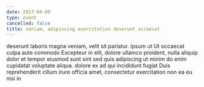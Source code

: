 ```yaml
---
date: 2017-04-09
type: event
cancelled: false
title: veniam, adipiscing exercitation deserunt occaecat
---
```

deserunt laboris magna veniam, velit sit pariatur. ipsum ut Ut occaecat culpa aute commodo Excepteur in elit, dolore ullamco proident, nulla aliquip dolor et tempor eiusmod sunt sint sed quis adipiscing ut minim do enim cupidatat voluptate aliqua. dolore ex ad qui incididunt fugiat Duis reprehenderit cillum irure officia amet, consectetur exercitation non ea eu nisi in